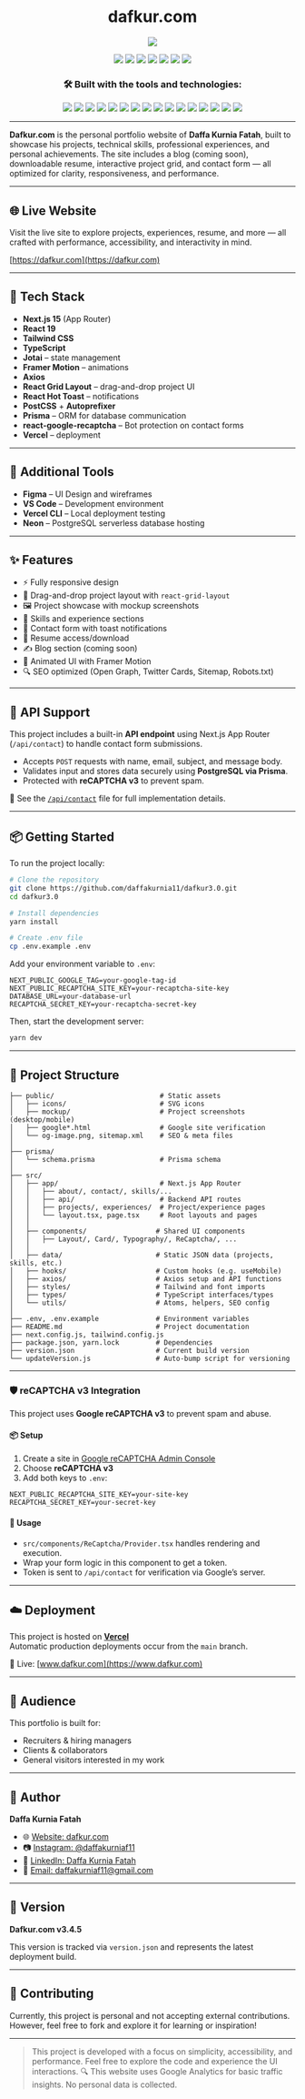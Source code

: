 <h1 align="center">
dafkur.com
</h1>
<p align="center">
  <img src="https://img.shields.io/badge/version-3.4.5-blue?style=flat-square" />
</p>

<p align="center">
  <img src="https://img.shields.io/github/last-commit/daffakurnia11/dafkur3.0?style=flat-square" />
  <img src="https://img.shields.io/badge/TypeScript-92.3%25-blue?style=flat-square&logo=typescript" />
  <img src="https://img.shields.io/badge/CSS-4.4%25-purple?style=flat-square&logo=css3" />
  <img src="https://img.shields.io/badge/JavaScript-3.3%25-yellow?style=flat-square&logo=javascript&logoColor=black" />
  <img src="https://img.shields.io/badge/portfolio-live-blue?style=flat-square&logo=vercel&link=https://dafkur.com" />
  <img src="https://img.shields.io/badge/deployed%20on-vercel-000?style=flat-square&logo=vercel&logoColor=white" />
  <img src="https://img.shields.io/badge/SEO-optimized-brightgreen?style=flat-square" />
</p>

<h3 align="center">
🛠️ Built with the tools and technologies:
</h3>

<p align="center">
  <img src="https://img.shields.io/badge/Next.js-000000?style=flat-square&logo=next.js" />
  <img src="https://img.shields.io/badge/React-61DAFB?style=flat-square&logo=react" />
  <img src="https://img.shields.io/badge/TypeScript-007ACC?style=flat-square&logo=typescript" />
  <img src="https://img.shields.io/badge/Tailwind_CSS-38B2AC?style=flat-square&logo=tailwind-css" />
  <img src="https://img.shields.io/badge/Jotai-00C7B7?style=flat-square" />
  <img src="https://img.shields.io/badge/Framer_Motion-000000?style=flat-square&logo=framer" />
  <img src="https://img.shields.io/badge/React_Grid_Layout-222222?style=flat-square&logo=react" />
  <img src="https://img.shields.io/badge/React_Hot_Toast-ffcc00?style=flat-square&logo=react" />
  <img src="https://img.shields.io/badge/Axios-5A29E4?style=flat-square&logo=axios" />
  <img src="https://img.shields.io/badge/Sass-CC6699?style=flat-square&logo=sass" />
  <img src="https://img.shields.io/badge/PostCSS-DD3A0A?style=flat-square&logo=postcss" />
  <img src="https://img.shields.io/badge/Autoprefixer-EA5E5E?style=flat-square&logo=autoprefixer" />
  <img src="https://img.shields.io/badge/ESLint-4B32C3?style=flat-square&logo=eslint" />
  <img src="https://img.shields.io/badge/Yarn-2C8EBB?style=flat-square&logo=yarn" />
  <img src="https://img.shields.io/badge/Prisma-2D3748?style=flat-square&logo=prisma&logoColor=white" />
  <img src="https://img.shields.io/badge/reCAPTCHA-v3-4285F4?style=flat-square&logo=google&logoColor=white" />
</p>

---

**Dafkur.com** is the personal portfolio website of **Daffa Kurnia Fatah**, built to showcase his projects, technical skills, professional experiences, and personal achievements. The site includes a blog (coming soon), downloadable resume, interactive project grid, and contact form — all optimized for clarity, responsiveness, and performance.

---

## 🌐 Live Website

Visit the live site to explore projects, experiences, resume, and more — all crafted with performance, accessibility, and interactivity in mind.

[https://dafkur.com](https://dafkur.com)

---

## 🚀 Tech Stack

- **Next.js 15** (App Router)
- **React 19**
- **Tailwind CSS**
- **TypeScript**
- **Jotai** – state management
- **Framer Motion** – animations
- **Axios**
- **React Grid Layout** – drag-and-drop project UI
- **React Hot Toast** – notifications
- **PostCSS** + **Autoprefixer**
- **Prisma** – ORM for database communication
- **react-google-recaptcha** – Bot protection on contact forms
- **Vercel** – deployment

---

## 🧰 Additional Tools

- **Figma** – UI Design and wireframes
- **VS Code** – Development environment
- **Vercel CLI** – Local deployment testing
- **Neon** – PostgreSQL serverless database hosting

---

## ✨ Features

- ⚡ Fully responsive design
- 🧱 Drag-and-drop project layout with `react-grid-layout`
- 🖼️ Project showcase with mockup screenshots
- 🧠 Skills and experience sections
- 📩 Contact form with toast notifications
- 📄 Resume access/download
- ✍️ Blog section (coming soon)
- 🎨 Animated UI with Framer Motion
- 🔍 SEO optimized (Open Graph, Twitter Cards, Sitemap, Robots.txt)

---

## 🧩 API Support

This project includes a built-in **API endpoint** using Next.js App Router (`/api/contact`) to handle contact form submissions.

- Accepts `POST` requests with name, email, subject, and message body.
- Validates input and stores data securely using **PostgreSQL via Prisma**.
- Protected with **reCAPTCHA v3** to prevent spam.

📄 See the [`/api/contact`](./src/app/api/contact/route.ts) file for full implementation details.

---

## 📦 Getting Started

To run the project locally:

```bash
# Clone the repository
git clone https://github.com/daffakurnia11/dafkur3.0.git
cd dafkur3.0

# Install dependencies
yarn install

# Create .env file
cp .env.example .env
```

Add your environment variable to `.env`:

```env
NEXT_PUBLIC_GOOGLE_TAG=your-google-tag-id
NEXT_PUBLIC_RECAPTCHA_SITE_KEY=your-recaptcha-site-key
DATABASE_URL=your-database-url
RECAPTCHA_SECRET_KEY=your-recaptcha-secret-key
```

Then, start the development server:

```bash
yarn dev
```

---

## 📁 Project Structure

```
├── public/                          # Static assets
│   ├── icons/                       # SVG icons
│   ├── mockup/                      # Project screenshots (desktop/mobile)
│   ├── google*.html                 # Google site verification
│   └── og-image.png, sitemap.xml    # SEO & meta files
│
├── prisma/
│   └── schema.prisma                # Prisma schema
│
├── src/
│   ├── app/                         # Next.js App Router
│   │   ├── about/, contact/, skills/...
│   │   ├── api/                     # Backend API routes
│   │   ├── projects/, experiences/  # Project/experience pages
│   │   └── layout.tsx, page.tsx     # Root layouts and pages
│   │
│   ├── components/                 # Shared UI components
│   │   ├── Layout/, Card/, Typography/, ReCaptcha/, ...
│   │
│   ├── data/                       # Static JSON data (projects, skills, etc.)
│   ├── hooks/                      # Custom hooks (e.g. useMobile)
│   ├── axios/                      # Axios setup and API functions
│   ├── styles/                     # Tailwind and font imports
│   ├── types/                      # TypeScript interfaces/types
│   └── utils/                      # Atoms, helpers, SEO config
│
├── .env, .env.example              # Environment variables
├── README.md                       # Project documentation
├── next.config.js, tailwind.config.js
├── package.json, yarn.lock         # Dependencies
├── version.json                    # Current build version
└── updateVersion.js                # Auto-bump script for versioning

```

---

### 🛡️ reCAPTCHA v3 Integration

This project uses **Google reCAPTCHA v3** to prevent spam and abuse.

#### 📦 Setup

1. Create a site in [Google reCAPTCHA Admin Console](https://www.google.com/recaptcha/admin)
2. Choose **reCAPTCHA v3**
3. Add both keys to `.env`:

```env
NEXT_PUBLIC_RECAPTCHA_SITE_KEY=your-site-key
RECAPTCHA_SECRET_KEY=your-secret-key
```

#### 🧩 Usage

- `src/components/ReCaptcha/Provider.tsx` handles rendering and execution.
- Wrap your form logic in this component to get a token.
- Token is sent to `/api/contact` for verification via Google’s server.

---

## ☁️ Deployment

This project is hosted on **[Vercel](https://vercel.com/daffakurnia11/dafkur3-0-fnad)**  
Automatic production deployments occur from the `main` branch.

🔗 Live: [www.dafkur.com](https://www.dafkur.com)

---

## 👥 Audience

This portfolio is built for:

- Recruiters & hiring managers
- Clients & collaborators
- General visitors interested in my work

---

## 🧠 Author

**Daffa Kurnia Fatah**

- 🌐 [Website: dafkur.com](https://dafkur.com)
- 📷 [Instagram: @daffakurniaf11](https://www.instagram.com/daffakurniaf11/)
- 👔 [LinkedIn: Daffa Kurnia Fatah](https://www.linkedin.com/in/daffakurniafatah/)
- 📧 [Email: daffakurniaf11@gmail.com](mailto:daffakurniaf11@gmail.com)

---

## 📌 Version

**Dafkur.com v3.4.5**

This version is tracked via `version.json` and represents the latest deployment build.

---

## 🤝 Contributing

Currently, this project is personal and not accepting external contributions.  
However, feel free to fork and explore it for learning or inspiration!

---

> This project is developed with a focus on simplicity, accessibility, and performance. Feel free to explore the code and experience the UI interactions.
> 🔍 This website uses Google Analytics for basic traffic insights. No personal data is collected.
